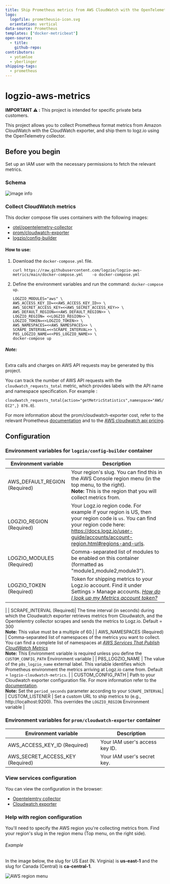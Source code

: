 ```yaml
---
title: Ship Prometheus metrics from AWS CloudWatch with the OpenTelemetry Collector
logo:
  logofile: prometheusio-icon.svg
  orientation: vertical
data-source: Prometheus
templates: ["docker-metricbeat"]
open-source:
  - title: 
    github-repo: 
contributors:
  - yotamloe
  - yberlinger
shipping-tags:
  - prometheus
---
```


# logzio-aws-metrics
**IMPORTANT ⚠️ :** This project is intended for specific private beta customers.

This project allows you to collect Prometheus format metrics from Amazon CloudWatch with the CloudWatch exporter, and ship them to logz.io using the OpenTelemetry collector.

## Before you begin

Set up an IAM user with the necessary permissions to fetch the relevant metrics.

### Schema
![image info]()

### Collect CloudWatch metrics

This docker compose file uses containers with the following images:
* [otel/opentelemetry-collector](https://hub.docker.com/r/otel/opentelemetry-collector)
* [prom/cloudwatch-exporter](https://hub.docker.com/r/prom/cloudwatch-exporter)
* [logzio/config-builder]()

#### How to use:

1. Download the `docker-compose.yml` file.

    ```
    curl https://raw.githubusercontent.com/logzio/logzio-aws-metrics/main/docker-compose.yml    -o docker-compose.yml
    ```
1. Define the environment variables and run the command: `docker-compose up`.

   ```
   LOGZIO_MODULES="aws" \
   AWS_ACCESS_KEY_ID=<<AWS_ACCESS_KEY_ID>> \
   AWS_SECRET_ACCESS_KEY=<<AWS_SECRET_ACCESS_KEY>> \
   AWS_DEFAULT_REGION=<<AWS_DEFAULT_REGION>> \
   LOGZIO_REGION= <<LOGZIO_REGION>> \
   LOGZIO_TOKEN=<<LOGZIO_TOKEN>> \
   AWS_NAMESPACES=<<AWS_NAMESPACES>> \
   SCRAPE_INTERVAL=<<SCRAPE_INTERVAL>> \
   P8S_LOGZIO_NAME=<<P8S_LOGZIO_NAME>> \
   docker-compose up
   ```


###### **Note:** 
Extra calls and charges on AWS API requests may be generated by this project. 

You can track the number of AWS API requests with the `cloudwatch_requests_total` metric, which provides labels with the API name and namespace specification. For example : 

`cloudwatch_requests_total{action="getMetricStatistics",namespace="AWS/EC2",} 876.0`).

For more information about the prom/cloudwatch-exporter cost, refer to the relevant Prometheus [documentation](https://github.com/prometheus/cloudwatch_exporter#cost) and to the [AWS cloudwatch api pricing](https://aws.amazon.com/cloudwatch/pricing/).

## Configuration

### Environment variables for `logzio/config-builder` container

| Environment variable | Description |
|---|---|
| AWS_DEFAULT_REGION (Required) | Your region's slug. You can find this in the AWS Console region menu (in the top menu, to the right).<br> **Note:** This is the region that you will collect metrics from. |
| LOGZIO_REGION (Required)| Your Logz.io region code. For example if your region is US, then your region code is `us`. You can find your region code here: https://docs.logz.io/user-guide/accounts/account-region.html#regions-and-urls. |
| LOGZIO_MODULES (Required)| Comma-separated list of modules to be enabled on this container (formatted as "module1,module2,module3"). |
| LOGZIO_TOKEN (Required)| Token for shipping metrics to your Logz.io account. Find it under Settings > Manage accounts. [_How do I look up my Metrics account token?_](/user-guide/accounts/finding-your-metrics-account-token/)
 |
| SCRAPE_INTERVAL (Required)| The time interval (in seconds) during which the Cloudwatch exporter retrieves metrics from Cloudwatch, and the Opentelemtry collector scrapes and sends the metrics to Logz.io. Default = 300 <br> **Note:** This value must be a multiple of 60.|
| AWS_NAMESPACES (Required) | Comma-separated list of namespaces of the metrics you want to collect. <br> You can find a complete list of namespaces at [_AWS Services That Publish CloudWatch Metrics_](https://docs.aws.amazon.com/AmazonCloudWatch/latest/monitoring/aws-services-cloudwatch-metrics.html) <br> **Note:** This Environment variable is required unless you define the `CUSTOM_CONFIG_PATH` Environment variable |
| P8S_LOGZIO_NAME | The value of the `p8s_logzio_name` external label. This variable identifies which Prometheus environment the metrics arriving at Logz.io came from. Default = `logzio-cloudwatch-metrics`.  |
| CUSTOM_CONFIG_PATH | Path to your Cloudwatch exporter configuration file. For more information refer to the [documentation](https://github.com/prometheus/cloudwatch_exporter#configuration). <br> **Note:** Set the `period_seconds` parameter according to your `SCRAPE_INTERVAL`|
| CUSTOM_LISTENER | Set a custom URL to ship metrics to (e.g., http://localhost:9200). This overrides the `LOGZIO_REGION` Environment variable |

### Environment variables for `prom/cloudwatch-exporter` container

| Environment variable | Description |
|---|---|
| AWS_ACCESS_KEY_ID (Required)| Your IAM user's access key ID. |
| AWS_SECRET_ACCESS_KEY (Required)| Your IAM user's secret key. |

### View services configuration
You can view the configuration in the browser:

* [Opentelemtry collector](http://localhost:5001/config/otel)
* [Cloudwatch exporter](http://localhost:5001/config/cloudwatch)
### Help with region configuration

You'll need to specify the AWS region you're collecting metrics from.
Find your region's slug in the region menu (Top menu, on the right side).

###### Example
In the image below, the slug for US East (N. Virginia) is **us-east-1** and the slug for Canada (Central) is **ca-central-1**.

![AWS region menu](https://dytvr9ot2sszz.cloudfront.net/logz-docs/aws/region-menu.png)



